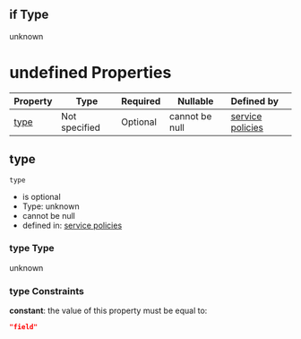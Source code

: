 ## if Type

unknown

# undefined Properties

| Property      | Type          | Required | Nullable       | Defined by                                                                                                                                                                                                                                                        |
| :------------ | ------------- | -------- | -------------- | :---------------------------------------------------------------------------------------------------------------------------------------------------------------------------------------------------------------------------------------------------------------- |
| [type](#type) | Not specified | Optional | cannot be null | [service policies](policies-definitions-abstract-restriction-allof-0-if-properties-type.md "https&#x3A;//raw.githubusercontent.com/conterra/policies-json/master/schema/policies.schema.json#/definitions/restrictions-property-type/allOf/0/if/properties/type") |

## type




`type`

-   is optional
-   Type: unknown
-   cannot be null
-   defined in: [service policies](policies-definitions-abstract-restriction-allof-0-if-properties-type.md "https&#x3A;//raw.githubusercontent.com/conterra/policies-json/master/schema/policies.schema.json#/definitions/restrictions-property-type/allOf/0/if/properties/type")

### type Type

unknown

### type Constraints

**constant**: the value of this property must be equal to:

```json
"field"
```
